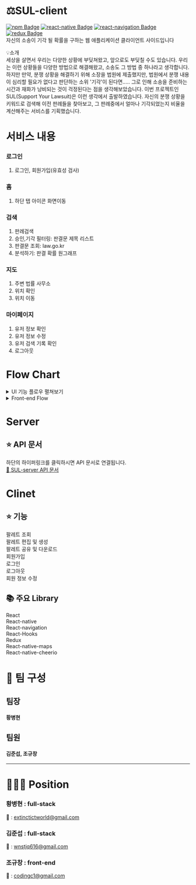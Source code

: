 # ⚖️SUL-client
[![npm Badge](https://img.shields.io/badge/npm-6.14.6-orange)](https://docs.npmjs.com/cli/version)
[![react-native Badge](https://img.shields.io/badge/react--native-0.63.1-blue)](https://reactnative.dev/versions)
[![react-navigation Badge](https://img.shields.io/badge/react--navigation-5.7.1-blueviolet)](https://reactnavigation.org/docs/getting-started)
[![redux Badge](https://img.shields.io/badge/redux-4.0.5-brightgreen)](https://github.com/reduxjs/redux)
<br/>
자신의 소송이 기각 될 확률을 구하는 웹 애플리케이션 클라이언트 사이드입니다

💡소개<br />
세상을 살면서 우리는 다양한 상황에 부딪쳐왔고, 앞으로도 부딪칠 수도 있습니다.
우리는 이런 상황들을 다양한 방법으로 해결해왔고, 소송도 그 방법 중 하나라고 생각합니다.
하지만 만약, 분쟁 상황을 해결하기 위해 소장을 법원에 제출했지만,
법원에서 분쟁 내용이 심리할 필요가 없다고 판단하는 소위 '기각'이 된다면.....
그로 인해 소송을 준비하는 시간과 재화가 낭비되는 것이 걱정된다는 점을 생각해보았습니다.
이번 프로젝트인 SUL(Support Your Lawsuit)은 이런 생각에서 출발하였습니다.
자신의 분쟁 상황을 키워드로 검색해 이전 판례들을 찾아보고, 그 판례중에서 얼마나 기각되었는지 비율을 계산해주는 서비스를 기획했습니다.

# 서비스 내용
### 로그인
1. 로그인, 회원가입(유효성 검사)
### 홈
1. 하단 탭 아이콘 화면이동
### 검색
1. 판례검색
2. 승인,기각 필터링: 판결문 제목 리스트
3. 판결문 조회: law.go.kr
4. 분석하기: 판결 확률 원그래프
### 지도
1. 주변 법률 사무소
2. 위치 확인
3. 위치 이동
### 마이페이지
1. 유저 정보 확인
2. 유저 정보 수정
3. 유저 검색 기록 확인
4. 로그아웃

# Flow Chart
<details>
<summary>UI 기능 플로우 펼쳐보기</summary>
<img width="551" alt="work" src="https://user-images.githubusercontent.com/53177533/89711843-caa8c980-d9c7-11ea-86eb-dc965e54abab.png">
</details>
<details>
<summary>Front-end Flow</summary>
<img width="551" alt="work" src="https://user-images.githubusercontent.com/53177533/89712046-3fc8ce80-d9c9-11ea-9f66-3ce52e355482.png">
</details>

# Server
## ⭐ API 문서
하단의 하이퍼링크를 클릭하시면 API 문서로 연결됩니다.<br />
 <a href ="https://app.gitbook.com/@sul/s/sul/">📝 SUL-server API 문서</a><br />
# Clinet
## ⭐ 기능<br />
팔레트 조회<br />
팔레트 편집 및 생성<br />
팔레트 공유 및 다운로드<br />
회원가입<br />
로그인<br />
로그아웃<br />
회원 정보 수정<br />
## 📚 주요 Library<br />
React<br />
React-native<br />
React-navigation<br />
React-Hooks<br />
Redux<br />
React-native-maps<br />
React-native-cheerio<br />

# :evergreen_tree: 팀 구성
## 팀장
#### 황병현
## 팀원
#### 김준섭, 조규창
<hr>

# :people_holding_hands: Position
### 황병현 : full-stack <br />
📧 : extinctictworld@gmail.com
### 김준섭 : full-stack <br />
📧 : wnstjq616@gmail.com
### 조규창 : front-end <br />
📧 : codingc1@gmail.com
